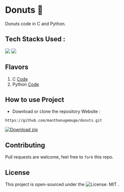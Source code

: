 # Donuts 🍩
Donuts code in C and Python.

## Tech Stacks Used :

<a target="_blank" href="https://www.w3schools.in/c-tutorial/"><img src="https://img.shields.io/badge/C-00599C?style=for-the-badge&logo=c&logoColor=white"></img></a>
<a target="_blank" href="https://www.python.org/"><img src="https://img.shields.io/badge/Python-14354C?style=for-the-badge&logo=python&logoColor=white"></img></a>


## Flavors

1. C [Code](https://github.com/ManthanUgemuge/Donuts/blob/main/donut.c)
2. Python [Code](https://github.com/ManthanUgemuge/Donuts/blob/main/donut.py)

## How to use Project

- Download or clone the repository Website : 
```
https://github.com/manthanugemuge/donuts.git
```

[![Download zip](https://custom-icon-badges.herokuapp.com/badge/-Download-navy?style=for-the-badge&logo=download&logoColor=white "Download zip")](https://github.com/ManthanUgemuge/Donuts/archive/refs/heads/main.zip) 

## Contributing

Pull requests are welcome, feel free to ```fork``` this repo.

## License

This project is open-sourced under the ![License: MIT](https://img.shields.io/badge/License-MIT-blue.svg) .

